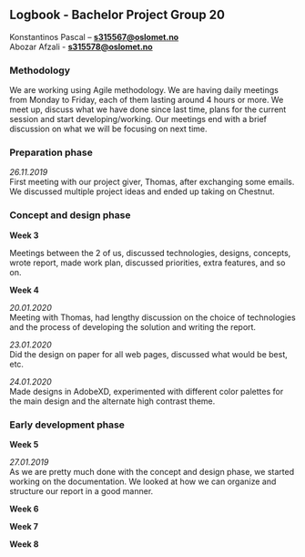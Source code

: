 ## Logbook - Bachelor Project Group 20

Konstantinos Pascal – **s315567@oslomet.no**\
Abozar Afzali - **s315578@oslomet.no**

### Methodology

We are working using Agile methodology. We are having daily meetings from Monday to Friday, each of them lasting around 4 hours or more. We meet up, discuss what we have done since last time, plans for the current session and start developing/working. Our meetings end with a brief discussion on what we will be focusing on next time.

### Preparation phase

*26.11.2019*\
First meeting with our project giver, Thomas, after exchanging some emails. We discussed multiple project ideas and ended up taking on Chestnut.

### Concept and design phase

**Week 3**

Meetings between the 2 of us, discussed technologies, designs, concepts, wrote report, made work plan, discussed priorities, extra features, and so on.

**Week 4**

*20.01.2020*\
Meeting with Thomas, had lengthy discussion on the choice of technologies and the process of developing the solution and writing the report.

*23.01.2020*\
Did the design on paper for all web pages, discussed what would be best, etc.

*24.01.2020*\
Made designs in AdobeXD, experimented with different color palettes for the main design and the alternate high contrast theme.

### Early development phase

**Week 5**

*27.01.2019*\
As we are pretty much done with the concept and design phase, we started working on the documentation. We looked at how we can organize and structure our report in a good manner.

**Week 6**

**Week 7**

**Week 8**